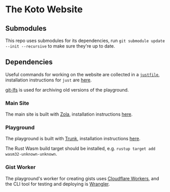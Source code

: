 # The Koto Website

## Submodules

This repo uses submodules for its dependencies, run `git submodule update --init --recursive` to make sure they're up to date.

## Dependencies

Useful commands for working on the website are collected in a [`justfile`](https://github.com/casey/just), installation instructions for `just` are [here](https://github.com/casey/just#installation).

[git-lfs](https://git-lfs.com) is used for archiving old versions of the 
playground.

### Main Site

The main site is built with [Zola](https://getzola.org), installation instructions [here](https://www.getzola.org/documentation/getting-started/installation/).

### Playground

The playground is built with [Trunk](https://trunkrs.dev), installation instructions [here](https://trunkrs.dev/#install).

The Rust Wasm build target should be installed, e.g. `rustup target add wasm32-unknown-unknown`.

### Gist Worker

The playground's worker for creating gists uses [Cloudflare Workers](https://workers.cloudflare.com), and the CLI tool for testing and deploying is [Wrangler](https://github.com/cloudflare/wrangler).
